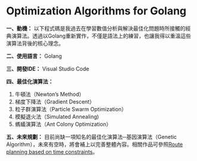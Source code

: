 # Optimization Algorithms for Golang

**一、動機：** 以下程式碼是我過去在學習數值分析與解決最佳化問題時所接觸的經典演算法。透過以Golang重新實作，不僅是語法上的練習，也讓我得以重溫這些演算法背後的核心理念。

**二、使用語言：** Golang

**三、開發IDE：** Visual Studio Code

**四、最佳化演算法：**
1. 牛頓法（Newton’s Method）
2. 梯度下降法（Gradient Descent）
3. 粒子群演算法（Particle Swarm Optimization）
4. 模擬退火法（Simulated Annealing)
5. 螞蟻演算法（Ant Colony Optimization）

**五、未來規劃：** 目前尚缺一項知名的最佳化演算法─基因演算法（Genetic Algorithm），未來有空時，將會補上以完善整體內容。相關作品可參照[Route planning based on time constraints](https://github.com/SonnySon-P/Route-Planning)。
